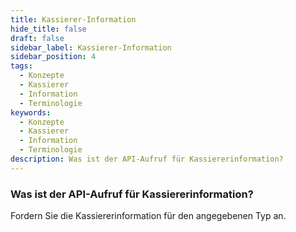 ```yaml
---
title: Kassierer-Information
hide_title: false
draft: false
sidebar_label: Kassierer-Information
sidebar_position: 4
tags:
  - Konzepte
  - Kassierer
  - Information
  - Terminologie
keywords:
  - Konzepte
  - Kassierer
  - Information
  - Terminologie
description: Was ist der API-Aufruf für Kassiererinformation?
---
```


### Was ist der API-Aufruf für Kassiererinformation?

Fordern Sie die Kassiererinformation für den angegebenen Typ an.
